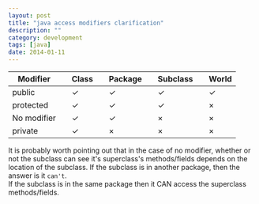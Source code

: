 ```yaml
---
layout: post
title: "java access modifiers clarification"
description: ""
category: development
tags: [java]
date: 2014-01-11
---
```


<script type="text/javascript" src="http://cdn.mathjax.org/mathjax/latest/MathJax.js?config=TeX-AMS-MML_HTMLorMML"></script>
<script type="text/x-mathjax-config">
MathJax.Hub.Config({
  tex2jax: {
    inlineMath: [['$','$'], ['\\(','\\)']],
    displayMath: [['$$','$$'], ['\[','\]']],
    processEscapes: true,
    processEnvironments: true,
    skipTags: ['script', 'noscript', 'style', 'textarea', 'pre'],
    TeX: { equationNumbers: { autoNumber: "AMS" },
         extensions: ["AMSmath.js", "AMSsymbols.js"] }
  }});
</script>

Modifier| |Class | | Package | | Subclass | | World
---|---|---|---|---|---|---|---|---
public| |$\checkmark$ | |$\checkmark$|| $\checkmark$| |$\checkmark$
protected | |$\checkmark$|| $\checkmark$|| $\checkmark$| |$\times$
No modifier || $\checkmark$|| $\checkmark$|| $\times$| |$\times$
private || $\checkmark$|| $\times$| |$\times$|| $\times$

It is probably worth pointing out that in the case of no modifier, whether or not the subclass can see it's superclass's methods/fields depends on the location of the subclass. If the subclass is in another package, then the answer is it `can't`.   
If the subclass is in the same package then it CAN access the superclass methods/fields.
